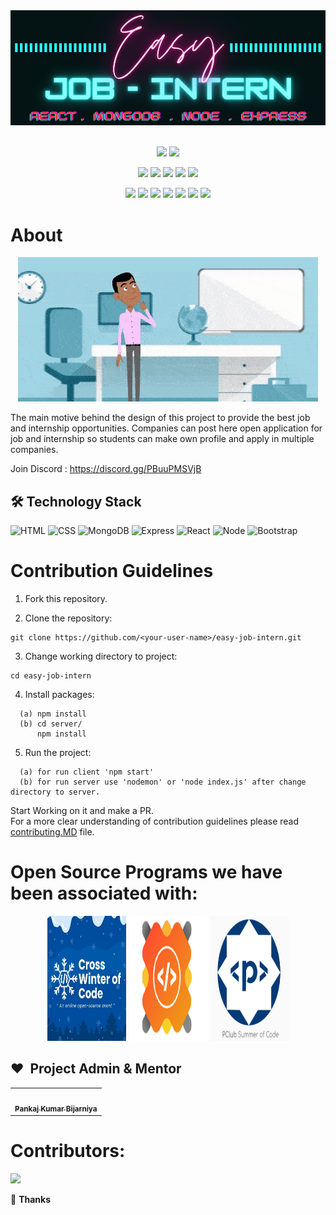 <!-- Banner -->
<div class="container-fluid">
  <img class="mx-auto" src="readme_assets/banner.png">
</div>
<!-- ALL-CONTRIBUTORS-BADGE:START - Do not remove or modify this section -->
<!-- ALL-CONTRIBUTORS-BADGE:END -->
<br> 
<div align="center">

<a href="https://discord.gg/PBuuPMSVjB"><img src="https://img.shields.io/badge/Chat-on%20discord-red"></a>
<a href="https://github.com/pankajkumarbij/easy-job-intern"><img src="https://img.shields.io/github/languages/code-size/pankajkumarbij/easy-job-intern?logo=github"></a>
  
<a href="https://github.com/pankajkumarbij/easy-job-intern"><img src="https://badges.frapsoft.com/os/v1/open-source.svg?v=103"></a>
<a href="https://github.com/pankajkumarbij/easy-job-intern"><img src="https://img.shields.io/badge/Built%20by-developers%20%3C%2F%3E-0059b3"></a>
<a href="https://github.com/pankajkumarbij/easy-job-intern"><img src="https://img.shields.io/static/v1.svg?label=Contributions&message=Welcome&color=yellow"></a>
<a href="https://github.com/pankajkumarbij/"><img src="https://img.shields.io/badge/Maintained%3F-yes-brightgreen.svg?v=103"></a>
<a href="https://github.com/pankajkumarbij/easy-job-intern/blob/master/LICENSE"><img src="https://img.shields.io/badge/license-MIT-blue.svg?v=103"></a>

<a href="https://github.com/pankajkumarbij/easy-job-intern/graphs/contributors"><img src="https://img.shields.io/github/contributors/pankajkumarbij/easy-job-intern?color=brightgreen"></a>
<a href="https://github.com/pankajkumarbij/easy-job-intern/stargazers"><img src="https://img.shields.io/github/stars/pankajkumarbij/easy-job-intern?color=0059b3"></a>
<a href="https://github.com/pankajkumarbij/easy-job-intern/network/members"><img src="https://img.shields.io/github/forks/pankajkumarbij/easy-job-intern?color=yellow"></a>
<a href="https://github.com/pankajkumarbij/easy-job-intern/issues"><img src="https://img.shields.io/github/issues/pankajkumarbij/easy-job-intern?color=0059b3"></a>
<a href="https://github.com/pankajkumarbij/easy-job-intern/issues?q=is%3Aissue+is%3Aclosed"><img src="https://img.shields.io/github/issues-closed-raw/pankajkumarbij/easy-job-intern?color=yellow"></a>
<a href="https://github.com/pankajkumarbij/easy-job-intern/pulls"><img src="https://img.shields.io/github/issues-pr/pankajkumarbij/easy-job-intern?color=brightgreen"></a>
<a href="https://github.com/pankajkumarbij/easy-job-intern/pulls?q=is%3Apr+is%3Aclosed"><img src="https://img.shields.io/github/issues-pr-closed-raw/pankajkumarbij/easy-job-intern?color=0059b3"></a> 

</div>

# About

<p align="center"><img src="readme_assets/easy-job-intern-about.gif"></p>

<p>

The main motive behind the design of this project to provide the best job and internship opportunities. Companies can post here open application for job and internship so students can make own profile and apply in multiple companies.

Join Discord : https://discord.gg/PBuuPMSVjB

## 🛠️ Technology Stack

<img alt="HTML" src="https://img.shields.io/badge/html5%20-%23E34F26.svg?&style=for-the-badge&logo=html5&logoColor=white"/> <img alt="CSS" src="https://img.shields.io/badge/css3%20-%231572B6.svg?&style=for-the-badge&logo=css3&logoColor=white"/> <img alt="MongoDB" src="https://img.shields.io/badge/Mongodb%20-%23E34F26.svg?&style=for-the-badge&logo=Mongodb&logoColor=white"/> <img alt="Express" src="https://img.shields.io/badge/express%20-%23323330.svg?&style=for-the-badge&logo=express&logoColor=%23F7DF1E"/> <img alt="React" src="https://img.shields.io/badge/react%20-%2320232a.svg?&style=for-the-badge&logo=react&logoColor=%2361DAFB"/> <img alt="Node" src="https://img.shields.io/badge/Node.js-35495E?style=for-the-badge&logo=node.js&logoColor=4FC08D"/> <img alt="Bootstrap" src="https://img.shields.io/badge/bootstrap%20-%23323330.svg?&style=for-the-badge&logo=bootstrap&logoColor=%23F7DF1E"/>

# Contribution Guidelines

1. Fork this repository.

2. Clone the repository:

```
git clone https://github.com/<your-user-name>/easy-job-intern.git
```

3. Change working directory to project:

```
cd easy-job-intern
```

4. Install packages:

```
  (a) npm install
  (b) cd server/
      npm install
```

5. Run the project:

```
  (a) for run client 'npm start'
  (b) for run server use 'nodemon' or 'node index.js' after change directory to server.
```
Start Working on it and make a PR.
<br>
For a more clear understanding of contribution guidelines please read <a href="https://github.com/pankajkumarbij/easy-job-intern/blob/master/contributing.md">contributing.MD</a> file.

# Open Source Programs we have been associated with: 

<p align="center">
<a href="https://crosswoc.ieeedtu.in/"><img src="./readme_assets/crosswoc.png" width="25%"  height="200px"></a>
<a href="https://gssoc.girlscript.tech/"><img src="./readme_assets/gssoc_logoNew.png" width="25%" height="200px"></a>
<a href="https://www.pclubsummerofcode.in/"><img src="./readme_assets/psoc.PNG" width="25%" height="200px"></a>  
</p>

## ❤️&nbsp; Project Admin & Mentor

<table>
<tr>
    <td align="center" thead="admin"><a href="https://github.com/pankajkumarbij"><img alt="" src="https://avatars.githubusercontent.com/u/59636849?s=400&u=022a70168ed33225af6aed2a40d2c3778a36cbfa&v=4" width="100px;" alt="admin"/><br /><sub><b> Pankaj Kumar Bijarniya </b></sub></a></td></tr>
  </tr>
  </table>

# Contributors:
<a href="https://github.com/pankajkumarbij/easy-job-intern/graphs/contributors">
  <img src="https://contrib.rocks/image?repo=pankajkumarbij/easy-job-intern" />
</a>

💜 **Thanks**
